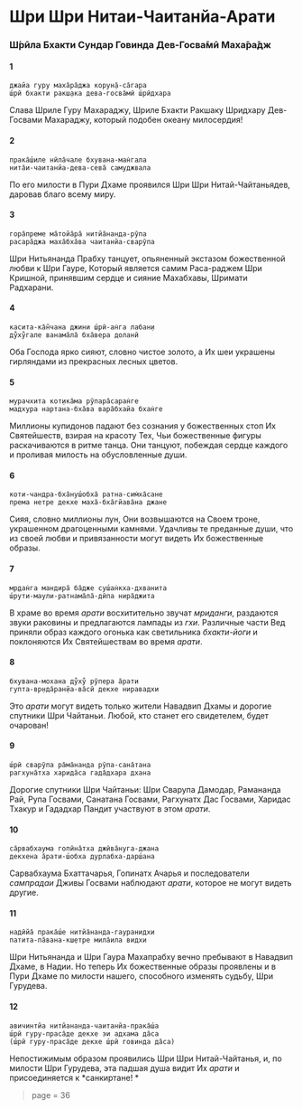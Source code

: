 # Шри Шри Нитаи-Чаитанйа-Арати

### Ш́рӣла Бхакти Сундар Говинда Дев-Госва̄мӣ Маха̄ра̄дж

#### 1

    джайа гуру маха̄ра̄джа корун̣а̄-са̄гара
    ш́рӣ бхакти ракш̣ака дева-госва̄мӣ ш́рӣдхара

Слава Шриле Гуру Махараджу, Шриле Бхакти Ракшаку Шридхару Дев-Госвами Махараджу, который подобен океану милосердия!

#### 2

    прака̄ш́иле нӣла̄чале бхувана-ман̇гала
    нита̄и-чаитанйа-дева-сева̄ самуджвала

По его милости в Пури Дхаме проявился Шри Шри Нитай-Чайтаньядев, даровав благо всему миру.

#### 3

    гора̄преме ма̄тойа̄ра̄ нитйа̄нанда-рӯпа
    расара̄джа маха̄бха̄ва чаитанйа-сварӯпа

Шри Нитьянанда Прабху танцует, опьяненный экстазом божественной любви к Шри Гауре, Который является самим Раса-раджем Шри Кришной, принявшим сердце и сияние Махабхавы, Шримати Радхарани.

#### 4

    касита-ка̄н̃чана джини ш́рӣ-ан̇га лабан̣и
    ду̐ху̐гале ванама̄ла̄ бха̄вера доланӣ

Оба Господа ярко сияют, словно чистое золото, а Их шеи украшены гирляндами из прекрасных лесных цветов.

#### 5

    мурачхита кот̣ика̄ма рӯпара̄саран̇ге
    мадхура нартана-бха̄ва вара̄бхайа бхан̇ге

Миллионы купидонов падают без сознания у божественных стоп Их Святейшеств, взирая на красоту Тех, Чьи божественные фигуры раскачиваются в ритме танца. Они танцуют, побеждая сердце каждого и проливая милость на обусловленные души.

#### 6

    коти-чандра-бха̄нуш́обха̄ ратна-сим̇ха̄сане
    према нетре декхе маха̄-бха̄гйава̄на джане

Сияя, словно миллионы лун, Они возвышаются на Своем троне, украшенном драгоценными камнями. Удачливы те преданные души, что из своей любви и привязанности могут видеть Их божественные образы.

#### 7

    мр̣дан̇га мандира̄ ба̄дже суш́ан̇кха-дхванита
    ш́рути-маули-ратнама̄ла̄-дӣпа нира̄джита

В храме во время *арати* восхитительно звучат *мриданги*, раздаются звуки раковины и предлагаются лампады из *гхи*. Различные части Вед приняли образ каждого огонька как светильника *бхакти-йоги* и поклоняются Их Святейшествам во время *арати*.

#### 8

    бхувана-мохана ду̐ху̐ рӯпера а̄рати
    гупта-вр̣нда̄ран̣йа-ва̄сӣ декхе ниравадхи

Это *арати* могут видеть только жители Навадвип Дхамы и дорогие спутники Шри Чайтаньи. Любой, кто станет его свидетелем, будет очарован!

#### 9

    ш́рӣ сварӯпа ра̄ма̄нанда рӯпа-сана̄тана
    рагхуна̄тха харида̄са гада̄дхара дхана

Дорогие спутники Шри Чайтаньи: Шри Сварупа Дамодар, Рамананда Рай, Рупа Госвами, Санатана Госвами, Рагхунатх Дас Госвами, Харидас Тхакур и Гададхар Пандит участвуют в этом *арати*.

#### 10

    са̄рвабхаума гопӣна̄тха джӣва̄нуга-джана
    декхена а̄рати-ш́обха дурлабха-дарш́ана

Сарвабхаума Бхаттачарья, Гопинатх Ачарья и последователи *сампрадаи* Дживы Госвами наблюдают *арати*, которое не могут видеть другие.

#### 11

    надӣйа̄ прака̄ш́е нитйа̄нанда-гауранидхи
    патита-па̄вана-кш̣етре мила̄ила видхи

Шри Нитьянанда и Шри Гаура Махапрабху вечно пребывают в Навадвип Дхаме, в Надии. Но теперь Их божественные образы проявлены и в Пури Дхаме по милости нашего, способного изменять судьбу, Шри Гурудева.

#### 12

    авичинтйа нитйананда-чаитанйа-прака̄ш́а
    ш́рӣ гуру-праса̄де декхе эи адхама да̄са
    (ш́рӣ гуру-праса̄де декхе ш́рӣ говинда да̄са)

Непостижимым образом проявились Шри Шри Нитай-Чайтанья, и, по милости Шри Гурудева, эта падшая душа видит Их *арати* и присоединяется к *санкиртане! *


> page = 36